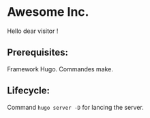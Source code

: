 # Awesome Inc.
  Hello dear visitor !


## Prerequisites:
  Framework Hugo.
  Commandes make.
  
 ## Lifecycle:
  Command `hugo server -D` for lancing the server.
